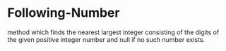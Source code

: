 # Following-Number
method which finds the nearest largest integer consisting of the digits of the given positive integer number and null if no such number exists.

